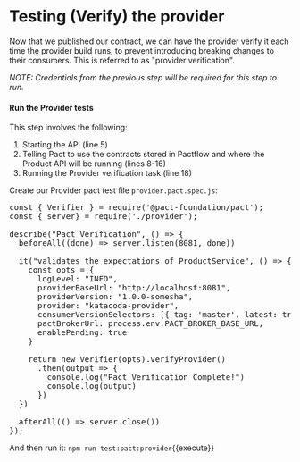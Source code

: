 # Testing (Verify) the provider

Now that we published our contract, we can have the provider verify it each time the provider build runs, to prevent introducing breaking changes to their consumers. This is referred to as "provider verification".

_NOTE: Credentials from the previous step will be required for this step to run._

#### Run the Provider tests

This step involves the following:

1. Starting the API \(line 5\)
1. Telling Pact to use the contracts stored in Pactflow and where the Product API will be running \(lines 8-16\)
1. Running the Provider verification task \(line 18\)

Create our Provider pact test file `provider.pact.spec.js`:

<pre class="file" data-filename="provider.pact.spec.js" data-target="replace">
const { Verifier } = require('@pact-foundation/pact');
const { server} = require('./provider');

describe("Pact Verification", () => {
  beforeAll((done) => server.listen(8081, done))

  it("validates the expectations of ProductService", () => {
    const opts = {
      logLevel: "INFO",
      providerBaseUrl: "http://localhost:8081",
      providerVersion: "1.0.0-somesha",
      provider: "katacoda-provider",
      consumerVersionSelectors: [{ tag: 'master', latest: true }, { tag: 'prod', latest: true } ],
      pactBrokerUrl: process.env.PACT_BROKER_BASE_URL,
      enablePending: true
    }

    return new Verifier(opts).verifyProvider()
      .then(output => {
        console.log("Pact Verification Complete!")
        console.log(output)
      })
  })

  afterAll(() => server.close())
});
</pre>


And then run it: `npm run test:pact:provider`{{execute}}